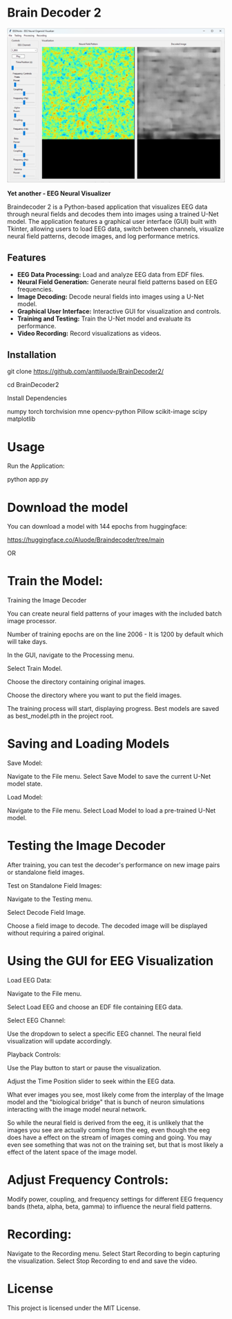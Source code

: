 # Brain Decoder 2

![](image.png)

**Yet another - EEG Neural Visualizer**

Braindecoder 2 is a Python-based application that visualizes EEG data through neural fields and decodes them into images using a trained U-Net model. The application features a graphical user interface (GUI) built with Tkinter, allowing users to load EEG data, switch between channels, visualize neural field patterns, decode images, and log performance metrics.

## Features

- **EEG Data Processing:** Load and analyze EEG data from EDF files.
- **Neural Field Generation:** Generate neural field patterns based on EEG frequencies.
- **Image Decoding:** Decode neural fields into images using a U-Net model.
- **Graphical User Interface:** Interactive GUI for visualization and controls.
- **Training and Testing:** Train the U-Net model and evaluate its performance.
- **Video Recording:** Record visualizations as videos.

## Installation

git clone https://github.com/anttiluode/BrainDecoder2/

cd BrainDecoder2

Install Dependencies

numpy
torch
torchvision
mne
opencv-python
Pillow
scikit-image
scipy
matplotlib

# Usage

Run the Application:

python app.py

# Download the model

You can download a model with 144 epochs from huggingface: 

https://huggingface.co/Aluode/Braindecoder/tree/main

OR 

# Train the Model:

Training the Image Decoder

You can create neural field patterns of your images with the included batch image processor. 

Number of training epochs are on the line 2006 - It is 1200 by default which will take days. 

In the GUI, navigate to the Processing menu.

Select Train Model.

Choose the directory containing original images.

Choose the directory where you want to put the field images.

The training process will start, displaying progress. Best models are saved as best_model.pth in the project root. 

# Saving and Loading Models

Save Model:

Navigate to the File menu.
Select Save Model to save the current U-Net model state.

Load Model:

Navigate to the File menu.
Select Load Model to load a pre-trained U-Net model.

# Testing the Image Decoder

After training, you can test the decoder's performance on new image pairs or standalone field images.

Test on Standalone Field Images:

Navigate to the Testing menu.

Select Decode Field Image.

Choose a field image to decode. The decoded image will be displayed without requiring a paired original.

# Using the GUI for EEG Visualization

Load EEG Data:

Navigate to the File menu.

Select Load EEG and choose an EDF file containing EEG data.

Select EEG Channel:

Use the dropdown to select a specific EEG channel. The neural field visualization will update accordingly.

Playback Controls:

Use the Play button to start or pause the visualization.

Adjust the Time Position slider to seek within the EEG data.

What ever images you see, most likely come from the interplay of the Image model and the "biological bridge"
that is bunch of neuron simulations interacting with the image model neural network. 

So while the neural field is derived from the eeg, it is unlikely that the images you see are actually 
coming from the eeg, even though the eeg does have a effect on the stream of images coming and going. 
You may even see something that was not on the training set, but that is most likely a effect of the 
latent space of the image model. 

# Adjust Frequency Controls:

Modify power, coupling, and frequency settings for different EEG frequency bands (theta, alpha, beta, gamma) to influence the neural field patterns.

# Recording:

Navigate to the Recording menu.
Select Start Recording to begin capturing the visualization.
Select Stop Recording to end and save the video.

# License

This project is licensed under the MIT License.
